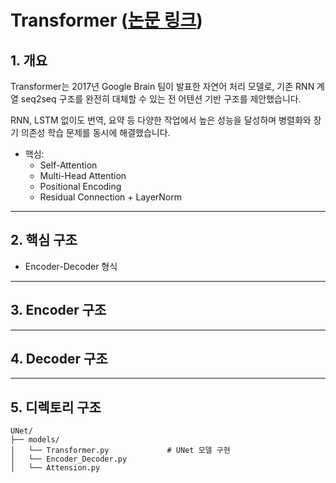 # Transformer ([논문 링크](https://arxiv.org/pdf/1706.03762))

## 1. 개요

Transformer는 2017년 Google Brain 팀이 발표한 자연어 처리 모델로, 기존 RNN 계열 seq2seq 구조를 완전히 대체할 수 있는 전 어텐션 기반 구조를 제안했습니다.

RNN, LSTM 없이도 번역, 요약 등 다양한 작업에서 높은 성능을 달성하며 병렬화와 장기 의존성 학습 문제를 동시에 해결했습니다.
- 핵심:
    - Self-Attention
    - Multi-Head Attention
    - Positional Encoding
    - Residual Connection + LayerNorm

---

## 2. 핵심 구조

- Encoder-Decoder 형식


---

## 3. Encoder 구조



---

## 4. Decoder 구조


---

## 5. 디렉토리 구조
```
UNet/
├── models/
│   └── Transformer.py             # UNet 모델 구현
│   └── Encoder_Decoder.py
│   └── Attension.py
